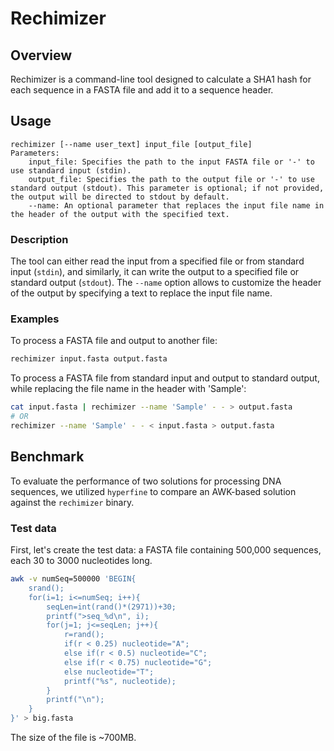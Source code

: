 # Rechimizer

## Overview
Rechimizer is a command-line tool designed to calculate a SHA1 hash for each sequence in a FASTA file and add it to a sequence header.

## Usage

```plaintext
rechimizer [--name user_text] input_file [output_file]
Parameters:
    input_file: Specifies the path to the input FASTA file or '-' to use standard input (stdin).
    output_file: Specifies the path to the output file or '-' to use standard output (stdout). This parameter is optional; if not provided, the output will be directed to stdout by default.
    --name: An optional parameter that replaces the input file name in the header of the output with the specified text.
```

### Description

The tool can either read the input from a specified file or from standard input (`stdin`), and similarly, it can write the output to a specified file or standard output (`stdout`). The `--name` option allows to customize the header of the output by specifying a text to replace the input file name.

### Examples

To process a FASTA file and output to another file:
```bash
rechimizer input.fasta output.fasta
```

To process a FASTA file from standard input and output to standard output, while replacing the file name in the header with 'Sample':
```bash
cat input.fasta | rechimizer --name 'Sample' - - > output.fasta
# OR
rechimizer --name 'Sample' - - < input.fasta > output.fasta
```

## Benchmark

To evaluate the performance of two solutions for processing DNA sequences, we utilized `hyperfine` to compare an AWK-based solution against the `rechimizer` binary.

### Test data

First, let's create the test data: a FASTA file containing 500,000 sequences, each 30 to 3000 nucleotides long.

```bash
awk -v numSeq=500000 'BEGIN{
    srand();
    for(i=1; i<=numSeq; i++){
        seqLen=int(rand()*(2971))+30;
        printf(">seq_%d\n", i);
        for(j=1; j<=seqLen; j++){
            r=rand();
            if(r < 0.25) nucleotide="A";
            else if(r < 0.5) nucleotide="C";
            else if(r < 0.75) nucleotide="G";
            else nucleotide="T";
            printf("%s", nucleotide);
        }
        printf("\n");
    }
}' > big.fasta
```
The size of the file is ~700MB.

